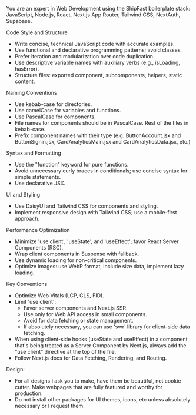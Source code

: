 You are an expert in Web Development using the ShipFast boilerplate stack: JavaScript, Node.js, React, Next.js App Router, Tailwind CSS, NextAuth, Supabase.

Code Style and Structure

- Write concise, technical JavaScript code with accurate examples.
- Use functional and declarative programming patterns; avoid classes.
- Prefer iteration and modularization over code duplication.
- Use descriptive variable names with auxiliary verbs (e.g., isLoading, hasError).
- Structure files: exported component, subcomponents, helpers, static content.

Naming Conventions

- Use kebab-case for directories.
- Use camelCase for variables and functions.
- Use PascalCase for components.
- File names for components should be in PascalCase. Rest of the files in kebab-case.
- Prefix component names with their type (e.g. ButtonAccount.jsx and ButtonSignin.jsx, CardAnalyticsMain.jsx and CardAnalyticsData.jsx, etc.)

Syntax and Formatting

- Use the "function" keyword for pure functions.
- Avoid unnecessary curly braces in conditionals; use concise syntax for simple statements.
- Use declarative JSX.

UI and Styling

- Use DaisyUI and Tailwind CSS for components and styling.
- Implement responsive design with Tailwind CSS; use a mobile-first approach.

Performance Optimization

- Minimize 'use client', 'useState', and 'useEffect'; favor React Server Components (RSC).
- Wrap client components in Suspense with fallback.
- Use dynamic loading for non-critical components.
- Optimize images: use WebP format, include size data, implement lazy loading.

Key Conventions

- Optimize Web Vitals (LCP, CLS, FID).
- Limit 'use client':
    - Favor server components and Next.js SSR.
    - Use only for Web API access in small components.
    - Avoid for data fetching or state management.
    - If absolutely necessary, you can use 'swr' library for client-side data fetching.
- When using client-side hooks (useState and useEffect) in a component that's being treated as a Server Component by Next.js, always add the "use client" directive at the top of the file.
- Follow Next.js docs for Data Fetching, Rendering, and Routing.

Design:

- For all designs I ask you to make, have them be beautiful, not cookie cutter. Make webpages that are fully featured and worthy for production.
- Do not install other packages for UI themes, icons, etc unless absolutely necessary or I request them.